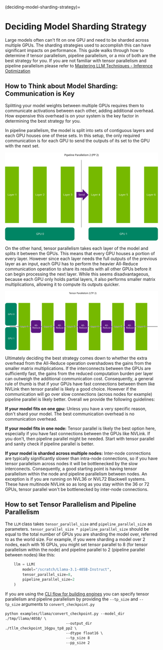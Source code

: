 (deciding-model-sharding-strategy)=

# Deciding Model Sharding Strategy

Large models often can't fit on one GPU and need to be sharded across multiple GPUs. The sharding strategies used to accomplish this can have significant impacts on performance. This guide walks through how to determine if tensor parallelism, pipeline parallelism, or a mix of both are the best strategy for you. If you are not familiar with tensor parallelism and pipeline parallelism please refer to [Mastering LLM Techniques - Inference Optimization](https://developer.nvidia.com/blog/mastering-llm-techniques-inference-optimization/)


## How to Think about Model Sharding: Communication is Key

Splitting your model weights between multiple GPUs requires them to communicate activations between each other, adding additional overhead. How expensive this overhead is on your system is the key factor in determining the best strategy for you.

In pipeline parallelism, the model is split into sets of contiguous layers and each GPU houses one of these sets. In this setup, the only required communication is for each GPU to send the outputs of its set to the GPU with the next set.

![Pipeline Parallel Visualization](../../media/Pipeline_Parallel_Vis.svg)


 On the other hand, tensor parallelism takes each layer of the model and splits it between the GPUs. This means that every GPU houses a portion of every layer. However since each layer needs the full outputs of the previous layer as an input, each GPU has to perform the heavier All-Reduce communication operation to share its results with all other GPUs before it can begin processing the next layer. While this seems disadvantageous, because each GPU only holds partial layers, it also performs smaller matrix multiplications, allowing it to compute its outputs quicker.

 ![Tensor Parallel Visualization](../../media/Tensor_Parallelism_Vis.svg)


 Ultimately deciding the best strategy comes down to whether the extra overhead from the All-Reduce operation overshadows the gains from the smaller matrix multiplications. If the interconnects between the GPUs are sufficiently fast, the gains from the reduced computation burden per layer can outweigh the additional communication cost. Consequently, a general rule of thumb is that if your GPUs have fast connections between them like NVLink then tensor parallel is likely a good choice. However if the communication will go over slow connections (across nodes for example) pipeline parallel is likely better. Overall we provide the following guidelines:

**If your model fits on one gpu:** Unless you have a very specific reason, don't shard your model. The best communication overhead is no communication overhead.

**If your model fits in one node:** Tensor parallel is likely the best option here, especially if you have fast connections between the GPUs like NVLink. If you don't, then pipeline parallel might be needed. Start with tensor parallel and sanity check if pipeline parallel is better.

**If your model is sharded across multiple nodes:** Inter-node connections are typically significantly slower than intra-node connections, so if you have tensor parallelism across nodes it will be bottlenecked by the slow interconects. Consequently, a good starting point is having tensor parallelism within the node and pipeline parallelism between nodes. An exception is if you are running on NVL36 or NVL72 Blackwell systems. These have multinode NVLink so as long as you stay within the 36 or 72 GPUs, tensor parallel won't be bottlenecked by inter-node connections.

## How to set Tensor Parallelism and Pipeline Parallelism

The `LLM` class takes `tensor_parallel_size` and `pipeline_parallel_size` as parameters. `tensor_parallel_size * pipeline_parallel_size` should be equal to the total number of GPUs you are sharding the model over, referred to as the world size. For example, if you were sharding a model over 2 nodes, each with 16 GPUs, you might set tensor parallel to 8 (for tensor parallelism within the node) and pipeline parallel to 2 (pipeline parallel between nodes) like this:

```python
    llm = LLM(
        model="/scratch/Llama-3.1-405B-Instruct",
        tensor_parallel_size=8,
        pipeline_parallel_size=2
    )
```

If you are using the [CLI flow for building engines](./benchmarking-default-performance.md#building-and-saving-engines-via-cli) you can specify tensor parallelism and pipeline parallelism by providing the `--tp_size` and `--tp_size` arguments to `convert_checkpoint.py`

```
python examples/llama/convert_checkpoint.py --model_dir ./tmp/llama/405B/ \
                            --output_dir ./tllm_checkpoint_16gpu_tp8_pp2 \
                            --dtype float16 \
                            --tp_size 8
                            --pp_size 2
```
